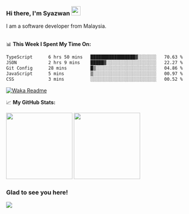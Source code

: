 ### Hi there, I'm Syazwan <img src="https://media.giphy.com/media/hvRJCLFzcasrR4ia7z/giphy.gif" width="25px">
I am a software developer from Malaysia.
<br/><br/>

📊 **This Week I Spent My Time On:**
<!--START_SECTION:waka-->

```txt
TypeScript      6 hrs 50 mins   █████████████████▓░░░░░░░   70.63 %
JSON            2 hrs 9 mins    █████▓░░░░░░░░░░░░░░░░░░░   22.27 %
Git Config      28 mins         █▒░░░░░░░░░░░░░░░░░░░░░░░   04.86 %
JavaScript      5 mins          ▒░░░░░░░░░░░░░░░░░░░░░░░░   00.97 %
CSS             3 mins          ░░░░░░░░░░░░░░░░░░░░░░░░░   00.52 %
```

<!--END_SECTION:waka-->
[![Waka Readme](https://github.com/syazwanz/syazwanz/actions/workflows/wakatime.yml/badge.svg)](https://github.com/syazwanz/syazwanz/actions/workflows/wakatime.yml)

📈 **My GitHub Stats:**

<p>
  <img height="180em" src="https://github-readme-stats.vercel.app/api?username=syazwanz&show_icons=true&hide_border=false&&count_private=true&include_all_commits=true" />
  <img height="180em" src="https://github-readme-stats.vercel.app/api/top-langs/?username=syazwanz&exclude_repo=KNN-Image-Classification&show_icons=true&hide_border=false&layout=compact&langs_count=8"/>
</p>

### Glad to see you here!
![](https://visitor-badge.glitch.me/badge?page_id=syazwanz.syazwanz)
